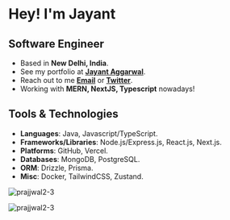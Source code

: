 # Hey! I'm Jayant 

## Software Engineer

- Based in **New Delhi, India**.
- See my portfolio at [**Jayant Aggarwal**](https://jayantaggarwal.vercel.app/).
- Reach out to me [**Email**](mailto:jayantaggarwal021@gmail.com) or [**Twitter**](https://x.com/jayantftx).
- Working with **MERN, NextJS, Typescript** nowadays!

## Tools & Technologies

- **Languages**: Java, Javascript/TypeScript.
- **Frameworks/Libraries**: Node.js/Express.js, React.js, Next.js. 
- **Platforms**: GitHub, Vercel.
- **Databases**: MongoDB, PostgreSQL.
- **ORM**: Drizzle, Prisma.
- **Misc**: Docker, TailwindCSS, Zustand.


<p align="left"> <img src="https://komarev.com/ghpvc/?username=prajjwal2-3&label=Profile%20views&color=0e75b6&style=flat" alt="prajjwal2-3" /> </p>

<p><img align="center" src="https://github-readme-streak-stats.herokuapp.com/?user=prajjwal2-3&" alt="prajjwal2-3" /></p>

